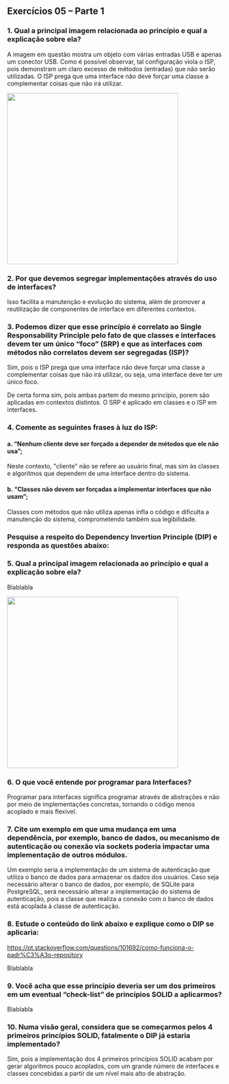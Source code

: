 ## Exercícios 05 – Parte 1

### 1. Qual a principal imagem relacionada ao princípio e qual a explicação sobre ela?

A imagem em questão mostra um objeto com várias entradas USB e apenas um conector USB. Como é possível observar, tal configuração viola o ISP, pois demonstram um claro excesso de métodos (entradas) que não serão utilizadas. O ISP prega que uma interface não deve forçar uma classe a complementar coisas que não irá utilizar.

<img src="https://miro.medium.com/v2/resize:fit:750/1*g6TcTe-lwlyYKbLSc0RYNw.jpeg" width="400">

### 2. Por que devemos segregar implementações através do uso de interfaces?

Isso facilita a manutenção e evolução do sistema, além de promover a reutilização de componentes de interface em diferentes contextos.

### 3. Podemos dizer que esse princípio é correlato ao Single Responsability Principle pelo fato de que classes e interfaces devem ter um único “foco” (SRP) e que as interfaces com métodos não correlatos devem ser segregadas (ISP)?

Sim, pois o ISP prega que uma interface não deve forçar uma classe a complementar coisas que não irá utilizar, ou seja, uma interface deve ter um único foco.

De certa forma sim, pois ambas partem do mesmo princípio, porem são aplicadas em contextos distintos. O SRP é aplicado em classes e o ISP em interfaces.

### 4. Comente as seguintes frases à luz do ISP:
#### a. “Nenhum cliente deve ser forçado a depender de métodos que ele não usa”;

Neste contexto, "cliente" não se refere ao usuário final, mas sim às classes e algoritmos que dependem de uma interface dentro do sistema.

#### b. “Classes não devem ser forçadas a implementar interfaces que não usam”;

Classes com métodos que não utiliza apenas infla o código e dificulta a manutenção do sistema, comprometendo também sua legibilidade.

### Pesquise a respeito do Dependency Invertion Principle (DIP) e responda as questões abaixo:

### 5. Qual a principal imagem relacionada ao princípio e qual a explicação sobre ela?

Blablabla

<img src="https://miro.medium.com/v2/resize:fit:720/format:webp/1*Fm_6woXqebKY0zOokzEt7g.jpeg" width="400">

### 6. O que você entende por programar para Interfaces?

Programar para interfaces significa programar através de abstrações e não por meio de implementações concretas, tornando o código menos acoplado e mais flexível.

### 7. Cite um exemplo em que uma mudança em uma dependência, por exemplo, banco de dados, ou mecanismo de autenticação ou conexão via sockets poderia impactar uma implementação de outros módulos.

Um exemplo seria a implementação de um sistema de autenticação que utiliza o banco de dados para armazenar os dados dos usuários. Caso seja necessário alterar o banco de dados, por exemplo, de SQLite para PostgreSQL, será necessário alterar a implementação do sistema de autenticação, pois a classe que realiza a conexão com o banco de dados está acoplada à classe de autenticação.

### 8. Estude o conteúdo do link abaixo e explique como o DIP se aplicaria:

https://pt.stackoverflow.com/questions/101692/como-funciona-o-padr%C3%A3o-repository

Blablabla

### 9. Você acha que esse princípio deveria ser um dos primeiros em um eventual “check-list” de princípios SOLID a aplicarmos?

Blablabla

### 10. Numa visão geral, considera que se começarmos pelos 4 primeiros princípios SOLID, fatalmente o DIP já estaria implementado?

Sim, pois a implementação dos 4 primeiros princípios SOLID acabam por gerar algoritmos pouco acoplados, com um grande número de interfaces e classes concebidas a partir de um nível mais alto de abstração.
